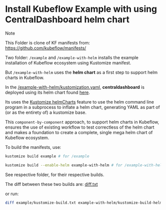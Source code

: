 # Install Kubeflow Example with using CentralDashboard helm chart

> [!NOTE]  
> This Folder is clone of KF manifests from: https://github.com/kubeflow/manifests/

Two folder: `/example` and `/example-with-helm` installs the example installation of Kubeflow ecosystem using Kustomize manifest.

But `/example-with-helm` uses the **helm chart** as a first step to support helm charts in Kubeflow.

In the [/example-with-helm/kustomization.yaml](example-with-helm/kustomization.yaml), **centraldashboard** is deployed using its helm chart found [here](example-with-helm/helm-charts/centraldashboard).

Its uses the [Kustomize helmCharts](https://github.com/kubernetes-sigs/kustomize/blob/master/examples/chart.md) feature to use the helm command line program in a subprocess to inflate a helm chart, generating YAML as part of (or as the entirety of) a kustomize base.

This `component-by-component` approach, to support helm charts in Kubeflow, ensures the use of existing workflow to test correctless of the helm chart and makes a foundation to create a complete, single mega helm chart of Kubeflow ecosystem.

To build the manifests, use:

```bash
kustomize build example # for /example

kustomize build --enable-helm example-with-helm # for /example-with-helm
```
See respective folder, for their respective builds.

The diff between these two builds are: [diff.txt](diff.txt)

or run:
```bash
diff example/kustomize-build.txt example-with-helm/kustomize-build-helm.txt
```